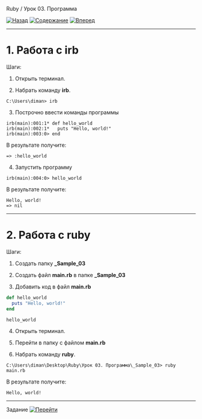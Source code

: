 Ruby / Урок 03. Программа

[![Назад](https://img.shields.io/badge/-%D0%9D%D0%B0%D0%B7%D0%B0%D0%B4-brightgreen)](1.Лекция.md)
[![Содержание](https://img.shields.io/badge/-%D0%A1%D0%BE%D0%B4%D0%B5%D1%80%D0%B6%D0%B0%D0%BD%D0%B8%D0%B5-purple)](README.md)
[![Вперед](https://img.shields.io/badge/-%D0%92%D0%BF%D0%B5%D1%80%D0%B5%D0%B4-brightgreen)](3.Задание.md)

***


# 1. Работа с irb

Шаги:

1. Открыть терминал.

2. Набрать команду **irb**.

```shell script
C:\Users\diman> irb
```

3. Построчно ввести команды программы

```shell script
irb(main):001:1* def hello_world
irb(main):002:1*   puts "Hello, world!"
irb(main):003:0> end
```

В результате получите:

```shell script
=> :hello_world
```

4. Запустить программу

```shell script
irb(main):004:0> hello_world
```

В результате получите:

```shell script
Hello, world!
=> nil
```

***

# 2. Работа с ruby

Шаги:

1. Создать папку **_Sample_03**

2. Создать файл **main.rb** в папке **_Sample_03**

3. Добавить код в файл **main.rb**

```ruby
def hello_world
  puts "Hello, world!"
end

hello_world
```

4. Открыть терминал.

5. Перейти в папку с файлом **main.rb** 

6. Набрать команду **ruby**.

```shell script
C:\Users\diman\Desktop\Ruby\Урок 03. Программа\_Sample_03> ruby main.rb
```

В результате получите:

```text
Hello, world!
```

***

Задание [![Перейти](https://img.shields.io/badge/-%D0%9F%D0%B5%D1%80%D0%B5%D0%B9%D1%82%D0%B8-blue)](3.Задание.md)
